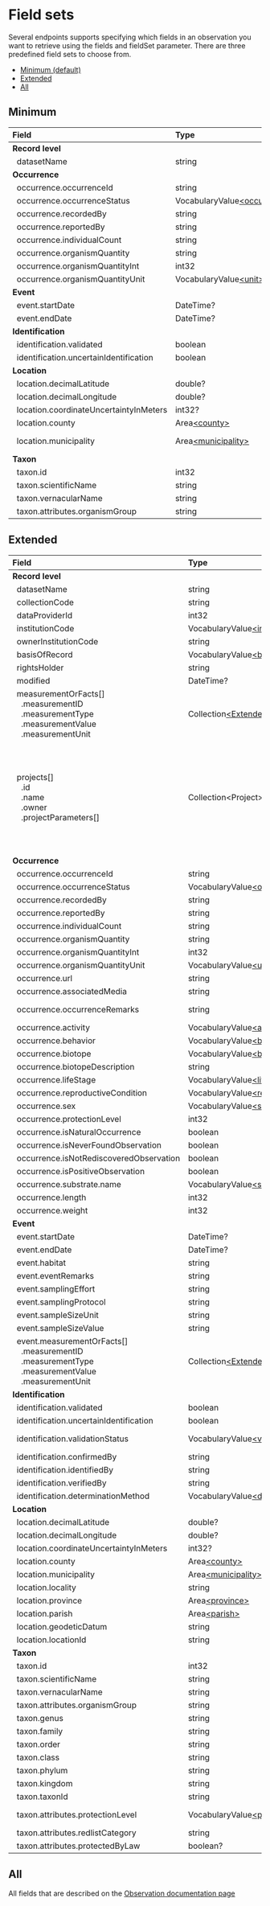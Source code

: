 # Field sets
Several endpoints supports specifying which fields in an observation you want to retrieve using the fields and fieldSet parameter. There are three predefined field sets to choose from.

- [Minimum (default)](#Minimum)
- [Extended](#Extended) 
- [All](#All)

## Minimum
| Field | Type | Example |
|:---|:---|:---|
| **Record level** 	| 	|  	|  	|
| &nbsp;&nbsp;datasetName | string | "Artportalen" |
| **Occurrence** 	| 	|  	|  	|
| &nbsp;&nbsp;occurrence.occurrenceId | string | "urn:lsid:artportalen.se:Sighting:3921008" |
| &nbsp;&nbsp;occurrence.occurrenceStatus | VocabularyValue[\<occurrenceStatus\>](Vocabularies.md#occurrenceStatus) | \{ "id":0, "value":"present" \} |
| &nbsp;&nbsp;occurrence.recordedBy | string | "Ove Sinatra" |
| &nbsp;&nbsp;occurrence.reportedBy | string | "Dennis Alnér" |
| &nbsp;&nbsp;occurrence.individualCount | string | "1" |
| &nbsp;&nbsp;occurrence.organismQuantity | string | "1" |
| &nbsp;&nbsp;occurrence.organismQuantityInt | int32 | 1 |
| &nbsp;&nbsp;occurrence.organismQuantityUnit | VocabularyValue[\<unit\>](Vocabularies.md#unit) | \{ "id":1, "value":"plantor/tuvor" \} |
| **Event** 	| 	|  	|  	|
| &nbsp;&nbsp;event.startDate | DateTime? | "2008-07-07T09:00:00Z" |
| &nbsp;&nbsp;event.endDate | DateTime? | "2008-07-07T10:30:00Z" |
| **Identification** 	| 	|  	|  	|
| &nbsp;&nbsp;identification.validated | boolean | true |
| &nbsp;&nbsp;identification.uncertainIdentification | boolean | false |
| **Location** 	| 	|  	|  	|
| &nbsp;&nbsp;location.decimalLatitude | double? | 57.4303 |
| &nbsp;&nbsp;location.decimalLongitude | double? | 16.66547 |
| &nbsp;&nbsp;location.coordinateUncertaintyInMeters | int32? | 100 |
| &nbsp;&nbsp;location.county | Area[\<county\>](Areas.md#County-Län) | \{ "featureId":"8", "name":"Kalmar" \} |
| &nbsp;&nbsp;location.municipality | Area[\<municipality\>](Areas.md#Municipality-Kommun) | \{ "featureId":"882", "name":"Oskarshamn" \} |
| **Taxon** 	| 	|  	|  	|
| &nbsp;&nbsp;taxon.id | int32 | 221501 |
| &nbsp;&nbsp;taxon.scientificName | string | "Anacamptis morio" |
| &nbsp;&nbsp;taxon.vernacularName | string | "göknycklar" |
| &nbsp;&nbsp;taxon.attributes.organismGroup | string | "Kärlväxter" |


## Extended
| Field | Type | Example |
|:---|:---|:---|
| **Record level** 	| 	|  	|  	|
| &nbsp;&nbsp;datasetName | string | "Artportalen" |
| &nbsp;&nbsp;collectionCode | string | "Artportalen" |
| &nbsp;&nbsp;dataProviderId | int32 | 1 |
| &nbsp;&nbsp;institutionCode | VocabularyValue[\<institutionCode\>](Vocabularies.md#institutionCode) | \{ id=433, value="Landsorts fågelstation" \} |
| &nbsp;&nbsp;ownerInstitutionCode | string | "SLU Artdatabanken" |
| &nbsp;&nbsp;basisOfRecord | VocabularyValue[\<basisOfRecord\>](Vocabularies.md#basisOfRecord) | \{ "id":0, "value":"HumanObservation" \} |
| &nbsp;&nbsp;rightsHolder 	| string | "Landsorts fågelstation" |
| &nbsp;&nbsp;modified 	| DateTime?	| "2008-07-18T13:19:00Z" |
| &nbsp;&nbsp;measurementOrFacts\[\]<br/>&nbsp;&nbsp;&nbsp;&nbsp;.measurementID<br/>&nbsp;&nbsp;&nbsp;&nbsp;.measurementType<br/>&nbsp;&nbsp;&nbsp;&nbsp;.measurementValue<br/>&nbsp;&nbsp;&nbsp;&nbsp;.measurementUnit | Collection[\<ExtendedMeasurementOrFact\>](https://tools.gbif.org/dwca-validator/extension.do?id=http://rs.iobis.org/obis/terms/ExtendedMeasurementOrFact) | [\{<br/>&nbsp;"measurementID" : "3503-592",<br/>&nbsp;"measurementType" : "Typ av substrat",<br/>&nbsp;"measurementValue" : "silt/lera"<br/>\}] |
| &nbsp;&nbsp;projects\[\]<br/>&nbsp;&nbsp;&nbsp;&nbsp;.id<br/>&nbsp;&nbsp;&nbsp;&nbsp;.name<br/>&nbsp;&nbsp;&nbsp;&nbsp;.owner<br/>&nbsp;&nbsp;&nbsp;&nbsp;.projectParameters\[\] | Collection\<Project\> | [\{<br/>&nbsp;&nbsp;"id" : 774,<br/>&nbsp;&nbsp;"name" : "Inventering av vedsvampar",<br/>&nbsp;&nbsp;"owner" : "Tom Volgers",<br/>&nbsp;&nbsp;"projectParameters" : [\{<br/>&nbsp;&nbsp;&nbsp;&nbsp;"id" : 18,<br/>&nbsp;&nbsp;&nbsp;&nbsp;"name" : "Trädvitalitet",<br/>&nbsp;&nbsp;&nbsp;&nbsp;"value" : "Naturlig låga"<br/>&nbsp;&nbsp;&nbsp;&nbsp;"dataType" : "string"<br/>&nbsp;\}]<br/>\}] |
| **Occurrence** 	| 	|  	|  	|
| &nbsp;&nbsp;occurrence.occurrenceId | string | "urn:lsid:artportalen.se:Sighting:3921008" |
| &nbsp;&nbsp;occurrence.occurrenceStatus | VocabularyValue[\<occurrenceStatus\>](Vocabularies.md#occurrenceStatus) | \{ "id":0, "value":"present" \} |
| &nbsp;&nbsp;occurrence.recordedBy | string | "Ove Sinatra" |
| &nbsp;&nbsp;occurrence.reportedBy | string | "Dennis Alnér" |
| &nbsp;&nbsp;occurrence.individualCount | string | "1" |
| &nbsp;&nbsp;occurrence.organismQuantity | string | "1" |
| &nbsp;&nbsp;occurrence.organismQuantityInt | int32 | 1 |
| &nbsp;&nbsp;occurrence.organismQuantityUnit | VocabularyValue[\<unit\>](Vocabularies.md#unit) | \{ "id":1, "value":"plantor/tuvor" \} |
| &nbsp;&nbsp;occurrence.url | string | "http://www.artportalen.se/sighting/474560" |
| &nbsp;&nbsp;occurrence.associatedMedia | string | http://www.artportalen.se/Image/744511 |
| &nbsp;&nbsp;occurrence.occurrenceRemarks | string | "Floraundersökning   kalkeffekter åt länsstyrelsen ej kalkat" |
| &nbsp;&nbsp;occurrence.activity | VocabularyValue[\<activity\>](Vocabularies.md#activity) | \{ "id":25, "value":"födosökande" \} |
| &nbsp;&nbsp;occurrence.behavior | VocabularyValue[\<behavior\>](Vocabularies.md#behavior) | \{ "id":17, "value":"permanent revir" \} |
| &nbsp;&nbsp;occurrence.biotope | VocabularyValue[\<biotope\>](Vocabularies.md#biotope) | \{ "id":509, "value":"Vattenstrand" \} |
| &nbsp;&nbsp;occurrence.biotopeDescription | string | "havsstrandäng med låga kullar och fuktdrag" |
| &nbsp;&nbsp;occurrence.lifeStage | VocabularyValue[\<lifeStage\>](Vocabularies.md#lifeStage) | \{ "id":24, "value":"larv/nymf" \} |
| &nbsp;&nbsp;occurrence.reproductiveCondition | VocabularyValue[\<reproductiveCondition\>](Vocabularies.md#reproductiveCondition) | \{ "id":13, "value":"ruvfläckar" \} |
| &nbsp;&nbsp;occurrence.sex | VocabularyValue[\<sex\>](Vocabularies.md#sex) | \{ "id":2, "value":"hona" \} |
| &nbsp;&nbsp;occurrence.protectionLevel | int32 | 1 |
| &nbsp;&nbsp;occurrence.isNaturalOccurrence | boolean | true |
| &nbsp;&nbsp;occurrence.isNeverFoundObservation | boolean | false |
| &nbsp;&nbsp;occurrence.isNotRediscoveredObservation | boolean | false |
| &nbsp;&nbsp;occurrence.isPositiveObservation | boolean | true |
| &nbsp;&nbsp;occurrence.substrate.name | VocabularyValue[\<substrate\>](Vocabularies.md#substrate) | \{ "id":84, "value":"Död trädstam" \} |
| &nbsp;&nbsp;occurrence.length	| int32	| 487 |
| &nbsp;&nbsp;occurrence.weight	| int32	| 900 |
| **Event** 	| 	|  	|  	|
| &nbsp;&nbsp;event.startDate | DateTime? | "2008-07-07T09:00:00Z" |
| &nbsp;&nbsp;event.endDate | DateTime? | "2008-07-07T10:30:00Z" |
| &nbsp;&nbsp;event.habitat | string | "Åker" |
| &nbsp;&nbsp;event.eventRemarks | string | "Tall herbs and young trees mixed with old oaks." |
| &nbsp;&nbsp;event.samplingEffort | string | "1 day survey of a 100 m^2 area" |
| &nbsp;&nbsp;event.samplingProtocol | string | "ht<span>tps://ww<span>w.slu<span>.se/globalassets/ris_fin_2008.pdf" |
| &nbsp;&nbsp;event.sampleSizeUnit | string | "m^2" |
| &nbsp;&nbsp;event.sampleSizeValue | string | "100" |
| &nbsp;&nbsp;event.measurementOrFacts\[\]<br/>&nbsp;&nbsp;&nbsp;&nbsp;.measurementID<br/>&nbsp;&nbsp;&nbsp;&nbsp;.measurementType<br/>&nbsp;&nbsp;&nbsp;&nbsp;.measurementValue<br/>&nbsp;&nbsp;&nbsp;&nbsp;.measurementUnit | Collection[\<ExtendedMeasurementOrFact\>](https://tools.gbif.org/dwca-validator/extension.do?id=http://rs.iobis.org/obis/terms/ExtendedMeasurementOrFact) | [\{<br/>&nbsp;"measurementType" : "Vegetationsyteareal",<br/>&nbsp;"measurementValue" : "100",<br/>&nbsp;"measurementUnit" : "m^2"<br/>\}] |
| **Identification** 	| 	|  	|  	|
| &nbsp;&nbsp;identification.validated | boolean | true |
| &nbsp;&nbsp;identification.uncertainIdentification | boolean | false |
| &nbsp;&nbsp;identification.validationStatus | VocabularyValue[\<validationStatus\>](Vocabularies.md#validationStatus) | \{ "id":60, "value":"Godkänd baserat på observatörens uppgifter" \} |
| &nbsp;&nbsp;identification.confirmedBy | string | "Gerhard Boré" |
| &nbsp;&nbsp;identification.identifiedBy | string | "Mårten Ilidasch" |
| &nbsp;&nbsp;identification.verifiedBy | string | "Lennart Lasseman" |
| &nbsp;&nbsp;identification.determinationMethod | VocabularyValue[\<determinationMethod\>](Vocabularies.md#determinationMethod) | \{ "id":3, "value":"stereolupp" \} |
| **Location** 	| 	|  	|  	|
| &nbsp;&nbsp;location.decimalLatitude | double? | 57.4303 |
| &nbsp;&nbsp;location.decimalLongitude | double? | 16.66547 |
| &nbsp;&nbsp;location.coordinateUncertaintyInMeters | int32? | 100 |
| &nbsp;&nbsp;location.county | Area[\<county\>](Areas.md#County-Län) | \{ "featureId":"8", "name":"Kalmar" \} |
| &nbsp;&nbsp;location.municipality | Area[\<municipality\>](Areas.md#Municipality-Kommun) | \{ "featureId":"882", "name":"Oskarshamn" \} |
| &nbsp;&nbsp;location.locality | string | "Mosse 200 m SO om TÅNGEN, Vg" |
| &nbsp;&nbsp;location.province | Area[\<province\>](Areas.md#Province-Landskap) | \{ "featureId":"3", "name":"Småland" \} |
| &nbsp;&nbsp;location.parish | Area[\<parish\>](Areas.md#Parish-Socken) | \{ "featureId":"845", "name":"Misterhult" \} |
| &nbsp;&nbsp;location.geodeticDatum | string | "EPSG:4326" |
| &nbsp;&nbsp;location.locationId | string | "urn:lsid:artportalen.se:site:649345" |
| **Taxon** 	| 	|  	|  	|
| &nbsp;&nbsp;taxon.id | int32 | 221501 |
| &nbsp;&nbsp;taxon.scientificName | string | "Anacamptis morio" |
| &nbsp;&nbsp;taxon.vernacularName | string | "göknycklar" |
| &nbsp;&nbsp;taxon.attributes.organismGroup | string | "Kärlväxter" |
| &nbsp;&nbsp;taxon.genus | string | "Anacamptis" |
| &nbsp;&nbsp;taxon.family | string | "Orchidaceae" |
| &nbsp;&nbsp;taxon.order | string | "Asparagales" |
| &nbsp;&nbsp;taxon.class | string | "Liliopsida" |
| &nbsp;&nbsp;taxon.phylum | string | "Tracheophyta" |
| &nbsp;&nbsp;taxon.kingdom | string | "Plantae" |
| &nbsp;&nbsp;taxon.taxonId | string | "urn:lsid:dyntaxa.se:Taxon:221501" |
| &nbsp;&nbsp;taxon.attributes.protectionLevel | VocabularyValue[\<protectionLevel\>](Vocabularies.md#protectionLevel) | \{ "id":1, "value":"Fullständig åtkomst och fri användning för alla" \} |
| &nbsp;&nbsp;taxon.attributes.redlistCategory | string | "LC" |
| &nbsp;&nbsp;taxon.attributes.protectedByLaw | boolean? | true |

## All
All fields that are described on the [Observation documentation page](Observation.md)
